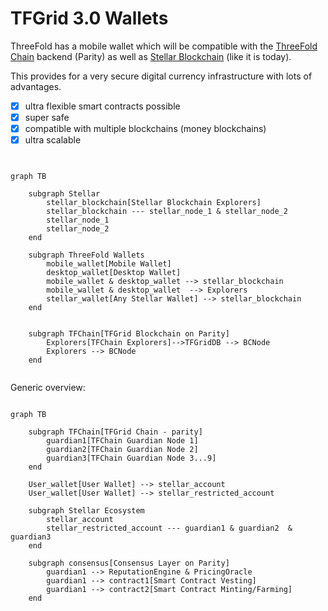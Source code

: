
# TFGrid 3.0 Wallets

ThreeFold has a mobile wallet which will be compatible with the [ThreeFold Chain](threefold__tfchain) backend (Parity) as well as [Stellar Blockchain](threefold__stellar_blockchain) (like it is today).

This provides for a very secure digital currency infrastructure with lots of advantages.

- [X] ultra flexible smart contracts possible 
- [X] super safe
- [X] compatible with multiple blockchains (money blockchains)
- [X] ultra scalable

```mermaid


graph TB

    subgraph Stellar
        stellar_blockchain[Stellar Blockchain Explorers]
        stellar_blockchain --- stellar_node_1 & stellar_node_2
        stellar_node_1
        stellar_node_2
    end

    subgraph ThreeFold Wallets
        mobile_wallet[Mobile Wallet]
        desktop_wallet[Desktop Wallet]
        mobile_wallet & desktop_wallet --> stellar_blockchain
        mobile_wallet & desktop_wallet  --> Explorers
        stellar_wallet[Any Stellar Wallet] --> stellar_blockchain
    end


    subgraph TFChain[TFGrid Blockchain on Parity]
        Explorers[TFChain Explorers]-->TFGridDB --> BCNode
        Explorers --> BCNode
    end


```

Generic overview:

```mermaid

graph TB

    subgraph TFChain[TFGrid Chain - parity]
        guardian1[TFChain Guardian Node 1]
        guardian2[TFChain Guardian Node 2]
        guardian3[TFChain Guardian Node 3...9]
    end

    User_wallet[User Wallet] --> stellar_account
    User_wallet[User Wallet] --> stellar_restricted_account

    subgraph Stellar Ecosystem
        stellar_account
        stellar_restricted_account --- guardian1 & guardian2  & guardian3
    end

    subgraph consensus[Consensus Layer on Parity]
        guardian1 --> ReputationEngine & PricingOracle
        guardian1 --> contract1[Smart Contract Vesting]
        guardian1 --> contract2[Smart Contract Minting/Farming]        
    end




```